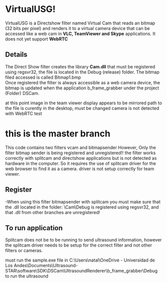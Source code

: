 # VirtualUSG!
VirtualUSG is a Directshow filter named Virtual Cam that reads an bitmap (32 bits per pixel) and renders it to a virtual camera device that can be accessed like a web cam in **VLC, TeamViewer and Skype** applications. It does not yet support **WebRTC** 


## Details
The Direct Show filter creates the library **Cam.dll** that must be registered using regsvr32, the file is located in the Debug (release) folder. The bitmap filed accessed is called Bitmap1.bmp  
Once registered the filter is always accessible as a web camera device, the bitmap is updated when the application b_frame_grabber under the project (Folder) DSCam.


at this point image in the team viewer display appears to be mirrored
path to the file is curently in the desktop, must be changed
camera is not detected with WebRTC test

# this is the master branch
This code contains two filters vcam and bitmapsender
However, Only the filter bitmap sender is being registered and unregistered!!
the filter works correctly with splitcam and directshow applications but is not detected as hardware in the computer. So it requires the use of splitcam driver for the web browser to find it as a camera. driver is not setup correctly for team viewer.

## Register
-When using this filter bitmapsender with splitcam you must make sure that the .dll located in the folder: \Cam\Debug is registered using regsvr32, and that .dll from other branches are unregistered!

## To run application
Splitcam does not be to be running to send ultrasound information, however the splitcam driver needs to be setup for the correct filter and not other filters or cameras.

must run the sample.exe file in C:\Users\natal\OneDrive - Universidad de Los Andes\Documents\Ultrasound-STAR\software\SDK\DSCam\UltrasoundRenderer\b_frame_grabber\Debug  to run the ultrasound